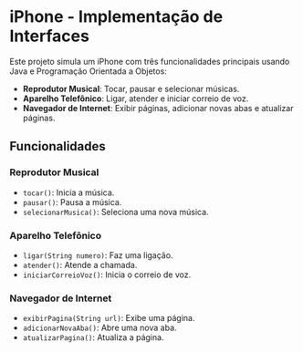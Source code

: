 # iPhone - Implementação de Interfaces

Este projeto simula um iPhone com três funcionalidades principais usando Java e Programação Orientada a Objetos:

- **Reprodutor Musical**: Tocar, pausar e selecionar músicas.
- **Aparelho Telefônico**: Ligar, atender e iniciar correio de voz.
- **Navegador de Internet**: Exibir páginas, adicionar novas abas e atualizar páginas.

## Funcionalidades

### Reprodutor Musical
- `tocar()`: Inicia a música.
- `pausar()`: Pausa a música.
- `selecionarMusica()`: Seleciona uma nova música.

### Aparelho Telefônico
- `ligar(String numero)`: Faz uma ligação.
- `atender()`: Atende a chamada.
- `iniciarCorreioVoz()`: Inicia o correio de voz.

### Navegador de Internet
- `exibirPagina(String url)`: Exibe uma página.
- `adicionarNovaAba()`: Abre uma nova aba.
- `atualizarPagina()`: Atualiza a página.